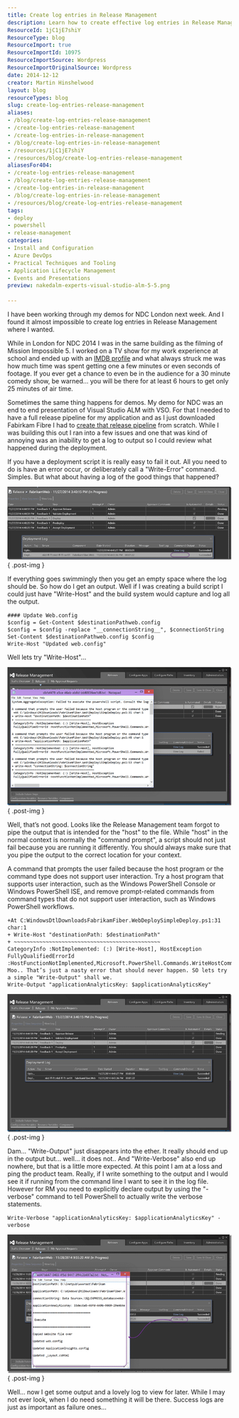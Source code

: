 ```yaml
---
title: Create log entries in Release Management
description: Learn how to create effective log entries in Release Management using PowerShell. Enhance your deployment process and ensure success with detailed logs!
ResourceId: 1jC1jE7shiY
ResourceType: blog
ResourceImport: true
ResourceImportId: 10975
ResourceImportSource: Wordpress
ResourceImportOriginalSource: Wordpress
date: 2014-12-12
creator: Martin Hinshelwood
layout: blog
resourceTypes: blog
slug: create-log-entries-release-management
aliases:
- /blog/create-log-entries-release-management
- /create-log-entries-release-management
- /create-log-entries-in-release-management
- /blog/create-log-entries-in-release-management
- /resources/1jC1jE7shiY
- /resources/blog/create-log-entries-release-management
aliasesFor404:
- /create-log-entries-release-management
- /blog/create-log-entries-release-management
- /create-log-entries-in-release-management
- /blog/create-log-entries-in-release-management
- /resources/blog/create-log-entries-release-management
tags:
- deploy
- powershell
- release-management
categories:
- Install and Configuration
- Azure DevOps
- Practical Techniques and Tooling
- Application Lifecycle Management
- Events and Presentations
preview: nakedalm-experts-visual-studio-alm-5-5.png

---
```

I have been working through my demos for NDC London next week. And I found it almost impossible to create log entries in Release Management where I wanted.

While in London for NDC 2014 I was in the same building as the filming of Mission Impossible 5. I worked on a TV show for my work experience at school and ended up with an [IMDB profile](http://www.imdb.com/name/nm4402255/) and what always struck me was how much time was spent getting one a few minutes or even seconds of footage. If you ever get a chance to even be in the audience for a 30 minute comedy show, be warned… you will be there for at least 6 hours to get only 25 minutes of air time.

Sometimes the same thing happens for demos. My demo for NDC was an end to end presentation of Visual Studio ALM with VSO. For that I needed to have a full release pipeline for my application and as I just downloaded Fabirkam Fibre I had to [create that release pipeline](http://nkdagility.com/create-release-management-pipeline-professional-developers/) from scratch. While I was building this out I ran into a few issues and one that was kind of annoying was an inability to get a log to output so I could review what happened during the deployment.

If you have a deployment script it is really easy to fail it out. All you need to do is have an error occur, or deliberately call a "Write-Error" command. Simples. But what about having a log of the good things that happened?

![clip_image001](images/clip_image0011-1-1.png "clip_image001")
{ .post-img }

If everything goes swimmingly then you get an empty space where the log should be. So how do I get an output. Well if I was creating a build script I could just have "Write-Host" and the build system would capture and log all the output.

```
#### Update Web.config
$config = Get-Content $destinationPathweb.config
$config = $config -replace "__connectionString__", $connectionString
Set-Content $destinationPathweb.config $config
Write-Host "Updated web.config"
```

Well lets try "Write-Host"…

![clip_image002](images/clip_image0021-2-2.png "clip_image002")
{ .post-img }

Well, that’s not good. Looks like the Release Management team forgot to pipe the output that is intended for the "host" to the file. While "host" in the normal context is normally the "command prompt", a script should not just fail because you are running it differently. You should always make sure that you pipe the output to the correct location for your context.

A command that prompts the user failed because the host program or the command type does not support user interaction. Try a host program that supports user interaction, such as the Windows PowerShell Console or Windows PowerShell ISE, and remove prompt-related commands from command types that do not support user interaction, such as Windows PowerShell workflows.

```
+At C:WindowsDtlDownloadsFabrikamFiber.WebDeploySimpleDeploy.ps1:31 char:1
+ Write-Host "destinationPath: $destinationPath"
+ ~~~~~~~~~~~~~~~~~~~~~~~~~~~~~~~~~~~~~~~~~~~~~~
CategoryInfo :NotImplemented: (:) [Write-Host], HostException
FullyQualifiedErrorId :HostFunctionNotImplemented,Microsoft.PowerShell.Commands.WriteHostCommand
Moo.. That’s just a nasty error that should never happen. SO lets try a simple "Write-Output" shall we.
Write-Output "applicationAnalyticsKey: $applicationAnalyticsKey"
```

![clip_image003](images/clip_image0031-3-3.png "clip_image003")
{ .post-img }

Dam… "Write-Output" just disappears into the ether. It really should end up in the output but… well… it does not.. And "Write-Verbose" also end up nowhere, but that is a little more expected. At this point I am at a loss and ping the product team. Really, if I write something to the output and I would see it if running from the command line I want to see it in the log file. However for RM you need to explicitly declare output by using the "-verbose" command to tell PowerShell to actually write the verbose statements.

```
Write-Verbose "applicationAnalyticsKey: $applicationAnalyticsKey" -verbose
```

![clip_image004](images/clip_image0041-4-4.png "clip_image004")
{ .post-img }

Well… now I get some output and a lovely log to view for later. While I may not ever look, when I do need something it will be there. Success logs are just as important as failure ones…
